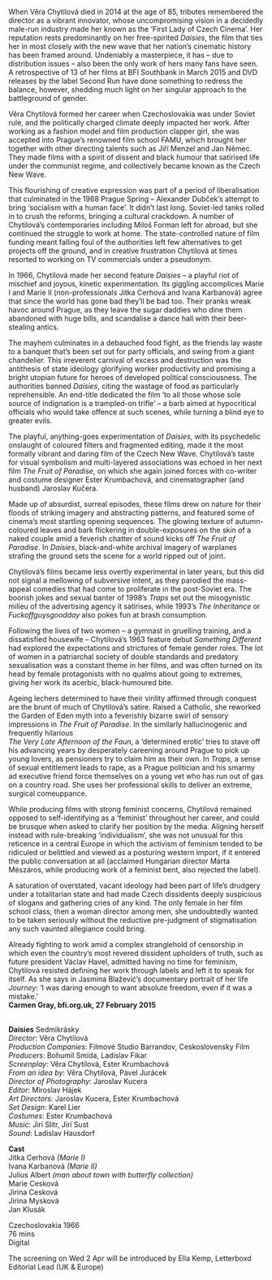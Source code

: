 
When Věra Chytilová died in 2014 at the age of 85, tributes remembered the director as a vibrant innovator, whose uncompromising vision in a decidedly male-run industry made her known as the ‘First Lady of Czech Cinema’. Her reputation rests predominantly on her free-spirited _Daisies_, the film that ties her in most closely with the new wave that her nation’s cinematic history has been framed around. Undeniably a masterpiece, it has – due to distribution issues – also been the only work of hers many fans have seen. A retrospective of 13 of her films at BFI Southbank in March 2015 and DVD releases by the label Second Run have done something to redress the balance, however, shedding much light on her singular approach to the battleground of gender.

Věra Chytilová formed her career when Czechoslovakia was under Soviet rule, and the politically charged climate deeply impacted her work. After working as a fashion model and film production clapper girl, she was accepted into Prague’s renowned film school FAMU, which brought her together with other directing talents such as Jiří Menzel and Jan Němec. They made films with a spirit of dissent and black humour that satirised life under the communist regime, and collectively became known as the Czech New Wave.

This flourishing of creative expression was part of a period of liberalisation that culminated in the 1968 Prague Spring – Alexander Dubček’s attempt to bring ‘socialism with a human face’. It didn’t last long. Soviet-led tanks rolled in to crush the reforms, bringing a cultural crackdown. A number of Chytilová’s contemporaries including Miloš Forman left for abroad, but she continued the struggle to work at home. The state-controlled nature of film funding meant falling foul of the authorities left few alternatives to get projects off the ground, and in creative frustration Chytilová at times resorted to working on TV commercials under a pseudonym.

In 1966, Chytilová made her second feature _Daisies_ – a playful riot of mischief and joyous, kinetic experimentation. Its giggling accomplices Marie I and Marie II (non-professionals Jitka Cerhová and Ivana Karbanová) agree that since the world has gone bad they’ll be bad too. Their pranks wreak havoc around Prague, as they leave the sugar daddies who dine them abandoned with huge bills, and scandalise a dance hall with their beer-stealing antics.

The mayhem culminates in a debauched food fight, as the friends lay waste to a banquet that’s been set out for party officials, and swing from a giant chandelier. This irreverent carnival of excess and destruction was the antithesis of state ideology glorifying worker productivity and promising a bright utopian future for heroes of developed political consciousness. The authorities banned _Daisies_, citing the wastage of food as particularly reprehensible. An end-title dedicated the film ‘to all those whose sole source of indignation is a trampled-on trifle’ – a barb aimed at hypocritical officials who would take offence at such scenes, while turning a blind eye to greater evils.

The playful, anything-goes experimentation of _Daisies_, with its psychedelic onslaught of coloured filters and fragmented editing, made it the most formally vibrant and daring film of the Czech New Wave. Chytilová’s taste for visual symbolism and multi-layered associations was echoed in her next film _The Fruit_ _of Paradise_, on which she again joined forces with co-writer and costume designer Ester Krumbachová, and cinematographer (and husband) Jaroslav Kučera.

Made up of absurdist, surreal episodes, these films drew on nature for their floods of striking imagery and abstracting patterns, and featured some of cinema’s most startling opening sequences. The glowing texture of autumn-coloured leaves and bark flickering in double-exposures on the skin of a naked couple amid a feverish chatter of sound kicks off _The Fruit of Paradise_. In _Daisies_, black-and-white archival imagery of warplanes strafing the ground sets the scene for a world ripped out of joint.

Chytilová’s films became less overtly experimental in later years, but this did not signal a mellowing of subversive intent, as they parodied the mass-appeal comedies that had come to proliferate in the post-Soviet era. The boorish jokes and sexual banter of 1998’s _Traps_ set out the misogynistic milieu of the advertising agency it satirises, while 1993’s _The Inheritance_ or _Fuckoffguysgoodday_ also pokes fun at brash consumption.

Following the lives of two women – a gymnast in gruelling training, and a dissatisfied housewife – Chytilová’s 1963 feature debut _Something_ _Different_ had explored the expectations and strictures of female gender roles. The lot of women in a patriarchal society of double standards and predatory sexualisation was a constant theme in her films, and was often turned on its head by female protagonists with no qualms about going to extremes, giving her work its acerbic, black-humoured bite.

Ageing lechers determined to have their virility affirmed through conquest are the brunt of much of Chytilová’s satire. Raised a Catholic, she reworked the Garden of Eden myth into a feverishly bizarre swirl of sensory impressions in _The Fruit of Paradise_. In the similarly hallucinogenic and frequently hilarious  
_The_ _Very Late Afternoon of the Faun_, a ‘determined erotic’ tries to stave off his advancing years by desperately careening around Prague to pick up young lovers, as pensioners try to claim him as their own. In _Traps_, a sense of sexual entitlement leads to rape, as a Prague politician and his smarmy ad executive friend force themselves on a young vet who has run out of gas on a country road. She uses her professional skills to deliver an extreme, surgical comeuppance.

While producing films with strong feminist concerns, Chytilová remained opposed to self-identifying as a ‘feminist’ throughout her career, and could be brusque when asked to clarify her position by the media. Aligning herself instead with rule-breaking ‘individualism’, she was not unusual for this reticence in a central Europe in which the activism of feminism tended to be ridiculed or belittled and viewed as a posturing western import, if it entered the public conversation at all (acclaimed Hungarian director Márta Mészáros, while producing work of a feminist bent, also rejected the label).

A saturation of overstated, vacant ideology had been part of life’s drudgery under a totalitarian state and had made Czech dissidents deeply suspicious of slogans and gathering cries of any kind. The only female in her film school class, then a woman director among men, she undoubtedly wanted to be taken seriously without the reductive pre-judgment of stigmatisation any such vaunted allegiance could bring.

Already fighting to work amid a complex stranglehold of censorship in which even the country’s most revered dissident upholders of truth, such as future president Václav Havel, admitted having no time for feminism, Chytilová resisted defining her work through labels and left it to speak for itself. As she says in Jasmina Blažević’s documentary portrait of her life _Journey_: ‘I was daring enough to want absolute freedom, even if it was a mistake.’  
**Carmen Gray, bfi.org.uk, 27 February 2015**
<br><br>

**Daisies** Sedmikrásky  
_Director_: Věra Chytilová  
_Production Companies_: Filmové Studio Barrandov, Ceskoslovensky Film  
_Producers_: Bohumil Smída, Ladislav Fikar  
_Screenplay_: Věra Chytilová, Ester Krumbachová  
_From an idea by_: Věra Chytilová, Pavel Jurácek  
_Director of Photography_: Jaroslav Kucera  
_Editor_: Miroslav Hájek  
_Art Directors:_ Jaroslav Kucera, Ester Krumbachová  
_Set Design_: Karel Lier  
_Costumes_: Ester Krumbachová  
_Music_: Jirí Slitr, Jirí Sust  
_Sound_: Ladislav Hausdorf

**Cast**  
Jitka Cerhová _(Marie I)_  
Ivana Karbanová _(Marie II)_  
Julius Albert _(man about town with butterfly collection)_  
Marie Cesková  
Jirina Cesková  
Jirina Mysková  
Jan Klusák

Czechoslovakia 1966  
76 mins  
Digital

The screening on Wed 2 Apr will be introduced by Ella Kemp, Letterboxd Editorial Lead (UK & Europe)
<!--stackedit_data:
eyJoaXN0b3J5IjpbMTYxNzAwMTY4Ml19
-->